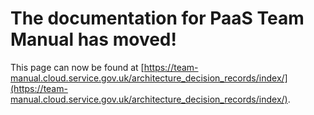 
# The documentation for PaaS Team Manual has moved!
This page can now be found at [https://team-manual.cloud.service.gov.uk/architecture_decision_records/index/](https://team-manual.cloud.service.gov.uk/architecture_decision_records/index/).
